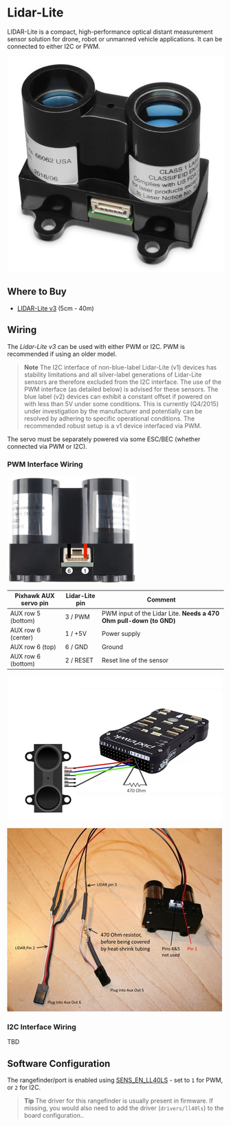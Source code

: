 # Lidar-Lite

LIDAR-Lite is a compact, high-performance optical distant measurement sensor solution for drone, robot or unmanned vehicle applications. It can be connected to either I2C or PWM.

 ![LidarLite v3](../../assets/hardware/sensors/lidar_lite_v3.jpg)

## Where to Buy

* [LIDAR-Lite v3](https://buy.garmin.com/en-AU/AU/p/557294) (5cm - 40m)


## Wiring

The *Lidar-Lite v3* can be used with either PWM or I2C. PWM is recommended if using an older model.

> **Note** The I2C interface of non-blue-label Lidar-Lite (v1) devices has stability limitations and all silver-label generations of Lidar-Lite sensors are therefore excluded from the I2C interface. The use of the PWM interface (as detailed below) is advised for these sensors. The blue label (v2) devices can exhibit a constant offset if powered on with less than 5V under some conditions. This is currently (Q4/2015) under investigation by the manufacturer and potentially can be resolved by adhering to specific operational conditions. The recommended robust setup is a v1 device interfaced via PWM.

The servo must be separately powered via some ESC/BEC (whether connected via PWM or I2C).


### PWM Interface Wiring

![Lidar Lite 2 Interface wiring](../../assets/hardware/sensors/lidar_lite_2_interface_wiring.jpg)

Pixhawk AUX servo pin | Lidar-Lite pin | Comment
--- | --- | ---
AUX row 5 (bottom) | 3 / PWM   | PWM input of the Lidar Lite. **Needs a 470 Ohm pull-down (to GND)**
AUX row 6 (center) | 1 / +5V   | Power supply
AUX row 6 (top)    | 6 / GND   | Ground
AUX row 6 (bottom) | 2 / RESET | Reset line of the sensor |


![Lidar Lite 2 Interface wiring](../../assets/hardware/sensors/lidarlite_wiring_scheme_pixhawk.jpg)

![Lidar Lite 2 pins/cabling](../../assets/hardware/sensors/lidarlite_wiring_pins_cables.jpg)


### I2C Interface Wiring

TBD


## Software Configuration

The rangefinder/port is enabled using [SENS_EN_LL40LS](../advanced_config/parameter_reference.md#SENS_EN_LL40LS) - set to `1` for PWM, or `2` for I2C.

> **Tip** The driver for this rangefinder is usually present in firmware. If missing, you would also need to add the driver (`drivers/ll40ls`) to the board configuration..
